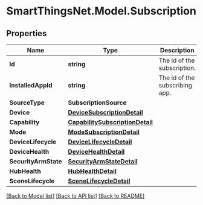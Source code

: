 # SmartThingsNet.Model.Subscription
## Properties

Name | Type | Description | Notes
------------ | ------------- | ------------- | -------------
**Id** | **string** | The id of the subscription. | [optional] 
**InstalledAppId** | **string** | The id of the subscribing app. | [optional] 
**SourceType** | **SubscriptionSource** |  | [optional] 
**Device** | [**DeviceSubscriptionDetail**](DeviceSubscriptionDetail.md) |  | [optional] 
**Capability** | [**CapabilitySubscriptionDetail**](CapabilitySubscriptionDetail.md) |  | [optional] 
**Mode** | [**ModeSubscriptionDetail**](ModeSubscriptionDetail.md) |  | [optional] 
**DeviceLifecycle** | [**DeviceLifecycleDetail**](DeviceLifecycleDetail.md) |  | [optional] 
**DeviceHealth** | [**DeviceHealthDetail**](DeviceHealthDetail.md) |  | [optional] 
**SecurityArmState** | [**SecurityArmStateDetail**](SecurityArmStateDetail.md) |  | [optional] 
**HubHealth** | [**HubHealthDetail**](HubHealthDetail.md) |  | [optional] 
**SceneLifecycle** | [**SceneLifecycleDetail**](SceneLifecycleDetail.md) |  | [optional] 

[[Back to Model list]](../README.md#documentation-for-models) [[Back to API list]](../README.md#documentation-for-api-endpoints) [[Back to README]](../README.md)

